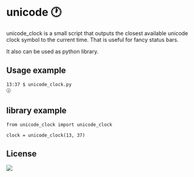 # unicode 🕐
unicode_clock is a small script that outputs the closest available unicode clock symbol to the current time. That is useful for fancy status bars.

It also can be used as python library.

## Usage example
```
13:37 $ unicode_clock.py
🕜
```

## library example
```
from unicode_clock import unicode_clock

clock = unicode_clock(13, 37)
```

## License
![](http://www.gnu.org/graphics/gplv3-127x51.png)
